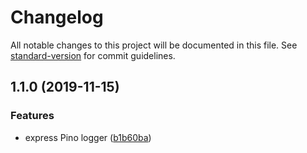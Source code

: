 # Changelog

All notable changes to this project will be documented in this file. See [standard-version](https://github.com/conventional-changelog/standard-version) for commit guidelines.

## 1.1.0 (2019-11-15)


### Features

* express Pino logger ([b1b60ba](https://github.com/gospime/express-pino-logger/commit/b1b60ba0b1d534fdf5d735cce814b40e4b9bc933))
